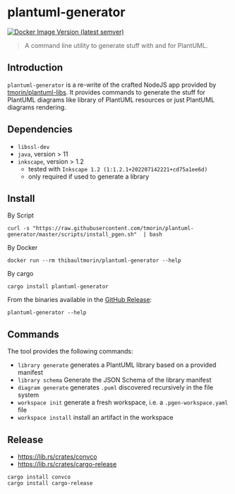 # plantuml-generator

[![Docker Image Version (latest semver)](https://img.shields.io/docker/v/thibaultmorin/plantuml-generator?label=thibaultmorin%2Fplantuml-generator)](https://hub.docker.com/r/thibaultmorin/plantuml-generator)

> A command line utility to generate stuff with and for PlantUML.

## Introduction

`plantuml-generator` is a re-write of the crafted NodeJS app provided by [tmorin/plantuml-libs].
It provides commands to generate the stuff for PlantUML diagrams like library of PlantUML resources or just PlantUML diagrams rendering.

[tmorin/plantuml-libs]: https://github.com/tmorin/plantuml-libs

## Dependencies

- `libssl-dev`
- `java`, version > 11
- `inkscape`, version > 1.2
  - tested with `Inkscape 1.2 (1:1.2.1+202207142221+cd75a1ee6d)`
  - only required if used to generate a library

## Install

By Script
```shell
curl -s "https://raw.githubusercontent.com/tmorin/plantuml-generator/master/scripts/install_pgen.sh"  | bash
```

By Docker
```shell
docker run --rm thibaultmorin/plantuml-generator --help
```

By cargo
```shell
cargo install plantuml-generator
```

From the binaries available in the [GitHub Release]:
```shell
plantuml-generator --help
```

[GitHub Release]: https://github.com/tmorin/plantuml-generator/releases

## Commands

The tool provides the following commands:

- `library generate` generates a PlantUML library based on a provided manifest
- `library schema` Generate the JSON Schema of the library manifest
- `diagram generate` generates `.puml` discovered recursively in the file system
- `workspace init` generate a fresh workspace, i.e. a `.pgen-workspace.yaml` file
- `workspace install` install an artifact in the workspace

## Release

- https://lib.rs/crates/convco
- https://lib.rs/crates/cargo-release

```shell
cargo install convco
cargo install cargo-release
```

